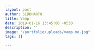 ```yaml
---
layout: post
author: SIDDHARTH
title: Vamp
date: 2019-01-16 13:45:00 +0530
description: ''
image: "/portfolio/uploads/vamp me.jpg"
tags: []

---
```

